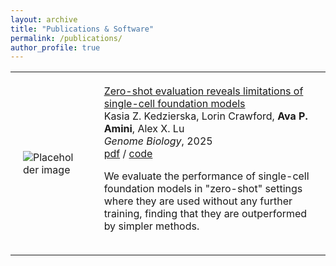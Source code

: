 ```yaml
---
layout: archive
title: "Publications & Software"
permalink: /publications/
author_profile: true
---
```



<table>
  <tr>
    <td style="padding:20px;width:25%;vertical-align:middle">
      <div class="one">
  <img src='images/bio-photo.jpg' alt="Placeholder image" style="max-width:100%;height:auto;">
      </div>
    </td>
    <td style="padding:20px;width:75%;vertical-align:middle">
      <a href="https://genomebiology.biomedcentral.com/articles/10.1186/s13059-025-03574-x">
        <papertitle>Zero-shot evaluation reveals limitations of single-cell foundation models</papertitle>
      </a>
      <br>
      Kasia Z. Kedzierska,
      Lorin Crawford,
      <strong>Ava P. Amini</strong>,
      Alex X. Lu
      <br>
      <em>Genome Biology</em>, 2025
      <br>
      <a href="https://genomebiology.biomedcentral.com/counter/pdf/10.1186/s13059-025-03574-x.pdf">pdf</a> /
      <a href="https://github.com/microsoft/zero-shot-scfoundation">code</a>
      <br>
      <p> We evaluate the performance of single-cell foundation models in "zero-shot" settings where they are used without any further training, finding that they are outperformed by simpler methods.</p>
    </td>
  </tr>
</table>

<!-- The following sections highlight my publications and software. The software I have developed are a mix of open source (PhD, Google) and privately owned (MIT, Eli Lilly, Microsoft, and DePauw).

## *Publications*
---
### Published or under review
Co-ﬁrst author:* , corresponding author: ‡ .

#### 2022

- A. M. Bronikowski, R. P. Meisel, P. R. Biga, J. R. Walters, J. E. Mank, E. Larschan, G. S. Wilkinson, N. Valenzuela, **A. Conard**, J. P. de Magalhaes, J. Duan, A. E. Elias, T. Gamble, R. M. Graze, K. E. Gribble, J. A. Kreiling, and N. C. Riddle‡. Sex-speciﬁc aging in animals: Perspective and future directions. *Aging Cell*.

#### 2021

- M. Ray* , **A. Conard**\* , E. Larschan‡. The CLAMP transcription factor regulates sex-speciﬁc splicing in the Drosophila early embryo. *Nature Communications*. (Under review).

- N. D’Silva* , K. McCullar* , **A. Conard**, T. Blackwater, R. Azanchi, U. Heberlein, E. Larschan, K. Kaun‡. Neuromolecular and behavioral adaptation associated with alcohol deprivation. *Genetics*. (Under review).

#### 2020

- **A. Conard**‡ , N. Goodman, Y. Hu, N. Perrimon, R. Singh, C. Lawrence‡, E. Larschan‡. TIMEOR: a web-based tool to uncover regulatory mechanisms from temporal and multi-omics data. *NAR Web Server Issue*.

- M. Tsarli, **A. Conard**, E. Larschan‡. The Drosophila CLAMP protein regulates neurogenesis in the optic lobe. *Genetics*. (Under review).

#### 2019

- **A. Conard**‡ , B. Raphael ‡ . Identiﬁcation of subclonal drivers and copy-number variants from bulk and single-cell DNA sequencing of tumors. *Brown University Department of Computer Science*.

#### 2016 
- Cuypers, A. Jacobsen, B. Siranosian, K. Schwahn, **A. Conard**, N. Aben, M. Hassan, N. Fatima, S. Hermans, M. Woghiren, P. Meysman, F. Rahman, A. Jigisha. Highlights from the ISCB Student Council Symposia in2016. F1000Research. 2016, 5(ISCB CommJ)

#### 2015 
- **A. Conard**, S. Dodson, J. Kepner‡, D. Ricke‡. Using a Big Data Database to Identify Pathogens in ProteinData Space, arXiv:1501.05546


### Written or submitted

- Promising papers coming soon. 

- Topics:
  - multi-omics modeling
  - interpretable machine learning (collaboration with Microsoft)
  - tool to compare multi-omics datasets
  - review of interpretable machine learning
 
### Projects on track

- Promising projects on track for publication in 2022/2023.

- Topics:
  - multi-omics data visulization
  - chronic disease modeling (collaboration with Microsoft)
  - complex multi-omics data modeling
  - heat stress effects on biological system
  - RNA-protein interactions in biological system 
  - math lessons in genomics and molecular biology (book) 

## *Software*
---
### Spring 2021 

*time2splice* [link] 
- time2splice is a method to ﬁnd temporal and sex-speciﬁc alternative splicing from multi-omics data.
- Implementation details: Bash, Python, R 

### Fall 2020 
*TIMEOR (Trajectory Inference and Mechanism Exploration using Omics data in R)* [link] 
- TIMEOR is a web server and Dockerized command line tool to identify gene regulatory networks and assign mechanism from temporal and multi-omics data. 
- Implementation details: Bash, Python, R, RShiny 

### Summer 2014 
*PRIPS (Pathogen Rapid ID from Protein Sequences)*  (property of MIT Lincoln Laboratory) 
- A fast protein analysis algorithm, using Dynamic Distributed Dimensional Data Model (D4M - by Dr. Jeremy Kepner), merging triplestore/NoSQL databases (Accumulo) with associative and distributed array representations of proteomic sequences for fast genomic big data analysis using sparse linear algebra. Our approach efﬁciently extracts statistical patterns to relate protein sequences, with the end goal of rapidly identiﬁng novel pathogens. 
- Implementation details: Matlab 

### Spring 2014 

*Chemical Inventory Database* [description link], (property of DePauw [login link]) 
- Web-based inventory management system used in many academic departments, mainly chemistry. Users log inanduse a phone to scanbarcodes for automatic itementry. The applicationuses the Parse Platform as a relational database to house inventory for DePauw University. This system has been updatedby the maintainer Dr. DaveRoberts. 
- Implementation details: HTML, CSS, Parse Platform 

### 2013, 2014 
*Arduino-CSSI (Computer Science Summer Institute at Google)* [link] 
- Set of Arduino workshop modules and Fritzing diagrams to teach students how to programas part of the Google Computer Science Summer Institute (CSSI). 
- Implementation details: C 

### Summer 2012 
*Instrument Control* (property of Eli Lilly and Elanco) 
- Online internal system to monitor product batch data. Batch data is extracted fromEli Lilly’s Data Mart and Data Warehouse databases and then visualized for the researcher (such as potency, and solubility ﬂuctuations). This system continues tobe run automatically daily, enabling employees to easily inspect and verify internal processes, saving signiﬁcant money and time. 
- Implementation details: SQL, Discoverant, and Business objects -->

<!--- {% if author.googlescholar %}
  You can also find my articles on <u><a href="{{author.googlescholar}}">my Google Scholar profile</a>.</u>
{% endif %}

{% include base_path %}

{% for post in site.publications reversed %}
  {% include archive-single.html %}
{% endfor %} --->
